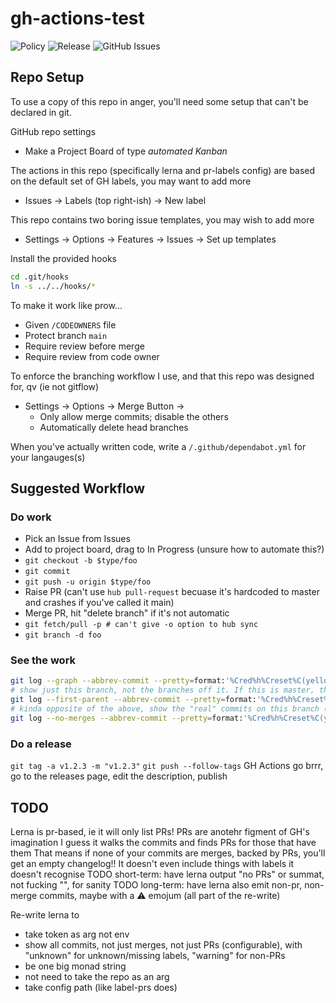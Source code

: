# gh-actions-test

![Policy](https://github.com/mt-inside/gh-actions-test/workflows/policy/badge.svg)
![Release](https://github.com/mt-inside/gh-actions-test/workflows/release/badge.svg)
![GitHub Issues](https://img.shields.io/github/issues-raw/mt-inside/gh-actions-test)

## Repo Setup

To use a copy of this repo in anger, you'll need some setup that can't be declared in git.

GitHub repo settings
* Make a Project Board of type _automated Kanban_

The actions in this repo (specifically lerna and pr-labels config) are based on the default set of GH labels, you may want to add more
* Issues -> Labels (top right-ish) -> New label

This repo contains two boring issue templates, you may wish to add more
* Settings -> Options -> Features -> Issues -> Set up templates

Install the provided hooks
```bash
cd .git/hooks
ln -s ../../hooks/*
```

To make it work like prow...
* Given `/CODEOWNERS` file
* Protect branch `main`
* Require review before merge
* Require review from code owner

To enforce the branching workflow I use, and that this repo was designed for, qv (ie not gitflow)
* Settings -> Options -> Merge Button ->
  * Only allow merge commits; disable the others
  * Automatically delete head branches

When you've actually written code, write a `/.github/dependabot.yml` for your langauges(s)


## Suggested Workflow

### Do work
* Pick an Issue from Issues
* Add to project board, drag to In Progress (unsure how to automate this?)
* `git checkout -b $type/foo`
* `git commit`
* `git push -u origin $type/foo`
* Raise PR (can't use `hub pull-request` becuase it's hardcoded to master and crashes if you've called it main)
* Merge PR, hit "delete branch" if it's not automatic
* `git fetch/pull -p # can't give -o option to hub sync`
* `git branch -d foo`

### See the work
```bash
git log --graph --abbrev-commit --pretty=format:'%Cred%h%Creset%C(yellow)%d%Creset %s %C(bold blue)%an%Creset %Cgreen%cr%Creset' --
# show just this branch, not the branches off it. If this is master, this'll just show the merge commits.
git log --first-parent --abbrev-commit --pretty=format:'%Cred%h%Creset%C(yellow)%d%Creset %s %C(bold blue)%an%Creset %Cgreen%cr%Creset' --
# kinda opposite of the above, show the "real" commits on this branch (if any), and from branches that feed into it, but not the merge commits.
git log --no-merges --abbrev-commit --pretty=format:'%Cred%h%Creset%C(yellow)%d%Creset %s %C(bold blue)%an%Creset %Cgreen%cr%Creset' --
```

### Do a release
`git tag -a v1.2.3 -m "v1.2.3"`
`git push --follow-tags`
GH Actions go brrr, go to the releases page, edit the description, publish


## TODO
Lerna is pr-based, ie it will only list PRs!
PRs are anotehr figment of GH's imagination
I guess it walks the commits and finds PRs for those that have them
That means if none of your commits are merges, backed by PRs, you'll get an empty changelog!! It doesn't even include things with labels it doesn't recognise
TODO short-term: have lerna output "no PRs" or summat, not fucking "", for sanity
TODO long-term: have lerna also emit non-pr, non-merge commits, maybe with a :warning: emojum (all part of the re-write)

Re-write lerna to
* take token as arg not env
* show all commits, not just merges, not just PRs (configurable), with "unknown" for unknown/missing labels, "warning" for non-PRs
* be one big monad string
* not need to take the repo as an arg
* take config path (like label-prs does)
